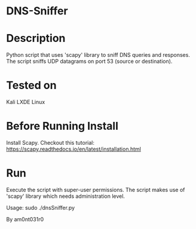 # DNS-Sniffer

# Description

Python script that uses 'scapy' library to sniff DNS queries and responses. The script sniffs UDP datagrams on port 53 (source or destination).

# Tested on
Kali LXDE Linux

# Before Running Install
Install Scapy. Checkout this tutorial: https://scapy.readthedocs.io/en/latest/installation.html

# Run
Execute the script with super-user permissions.
The script makes use of 'scapy' library which needs administration level.

Usage: sudo ./dnsSniffer.py

By am0nt031r0
